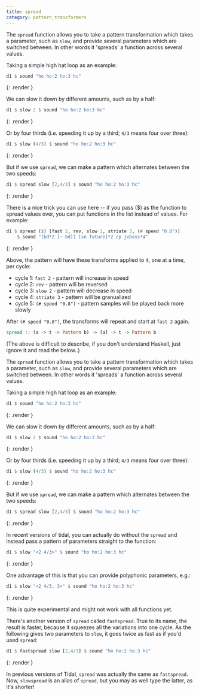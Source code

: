 ```yaml
---
title: spread
category: pattern_transformers
---
```


The `spread` function allows you to take a pattern transformation
which takes a parameter, such as `slow`, and provide several
parameters which are switched between. In other words it 'spreads' a
function across several values.

Taking a simple high hat loop as an example:

~~~~ haskell
d1 $ sound "ho ho:2 ho:3 hc"
~~~~
{: .render }

We can slow it down by different amounts, such as by a half:

~~~~ haskell
d1 $ slow 2 $ sound "ho ho:2 ho:3 hc"
~~~~
{: .render }

Or by four thirds (i.e. speeding it up by a third; `4/3` means four over
three):

~~~~ haskell
d1 $ slow (4/3) $ sound "ho ho:2 ho:3 hc"
~~~~
{: .render }

But if we use `spread`, we can make a pattern which alternates between
the two speeds:

~~~~ haskell
d1 $ spread slow [2,4/3] $ sound "ho ho:2 ho:3 hc"
~~~~
{: .render }

There is a nice trick you can use here -- if you pass ($) as the
function to spread values over, you can put functions in the list
instead of values. For example:

~~~~ haskell
d1 $ spread ($) [fast 2, rev, slow 2, striate 3, (# speed "0.8")]
    $ sound "[bd*2 [~ bd]] [sn future]*2 cp jvbass*4"
~~~~
{: .render }

Above, the pattern will have these transforms applied to it, one at a time, per cycle:

* cycle 1: `fast 2` - pattern will increase in speed
* cycle 2: `rev` - pattern will be reversed
* cycle 3: `slow 2` - pattern will decrease in speed
* cycle 4: `striate 3` - pattern will be granualized
* cycle 5: `(# speed "0.8")` - pattern samples will be played back more slowly

After `(# speed "0.8")`, the transforms will repeat and start at `fast 2` again.

~~~~ haskell
spread :: (a -> t -> Pattern b) -> [a] -> t -> Pattern b
~~~~

(The above is difficult to describe, if you don't understand Haskell,
just ignore it and read the below..)

The `spread` function allows you to take a pattern transformation
which takes a parameter, such as `slow`, and provide several
parameters which are switched between. In other words it 'spreads' a
function across several values.

Taking a simple high hat loop as an example:

~~~~ haskell
d1 $ sound "ho ho:2 ho:3 hc"
~~~~
{: .render }

We can slow it down by different amounts, such as by a half:

~~~~ haskell
d1 $ slow 2 $ sound "ho ho:2 ho:3 hc"
~~~~
{: .render }

Or by four thirds (i.e. speeding it up by a third; `4/3` means four over
three):

~~~~ haskell
d1 $ slow (4/3) $ sound "ho ho:2 ho:3 hc"
~~~~
{: .render }

But if we use `spread`, we can make a pattern which alternates between
the two speeds:

~~~~ haskell
d1 $ spread slow [2,4/3] $ sound "ho ho:2 ho:3 hc"
~~~~
{: .render }

In recent versions of tidal, you can actually do without the `spread` and instead pass a pattern of parameters straight to the function:

~~~~ haskell
d1 $ slow "<2 4/3>" $ sound "ho ho:2 ho:3 hc"
~~~~
{: .render }

One advantage of this is that you can provide polyphonic parameters, e.g.:

~~~~ haskell
d1 $ slow "<2 4/3, 3>" $ sound "ho ho:2 ho:3 hc"
~~~~
{: .render }

This is quite experimental and might not work with all functions yet.

There's another version of `spread` called `fastspread`. True to its name, the result is faster, because it squeezes all the variations into one cycle. As the following gives two parameters to `slow`, it goes twice as fast as if you'd used `spread`:

~~~~ haskell
d1 $ fastspread slow [2,4/3] $ sound "ho ho:2 ho:3 hc"
~~~~
{: .render }

In previous versions of Tidal, `spread` was actually the same as `fastspread`. Now, `slowspread` is an alias of `spread`, but you may as well type the latter, as it's shorter!
